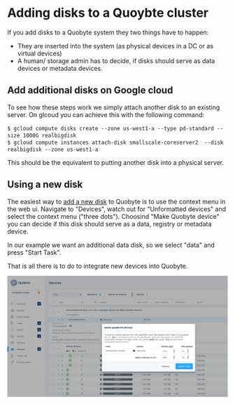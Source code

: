 # Adding disks to a Quoybte cluster

If you add disks to a Quobyte system they two things have to happen:

* They are inserted into the system (as physical devices in a DC or as virtual devices)
* A human/ storage admin has to decide, if disks should serve as data devices or metadata devices.

## Add additional disks on Google cloud

To see how these steps work we simply attach another disk to an existing server. On glcoud you can achieve this 
with the following command:

```
$ gcloud compute disks create --zone us-west1-a --type pd-standard --size 1000G realbigdisk
$ gcloud compute instances attach-disk smallscale-coreserver2  --disk realbigdisk --zone us-west1-a  
```

This should be the equivalent to putting another disk into a physical server.

## Using a new disk

The easiest way to [add a new disk](https://support.quobyte.com/docs/16/latest/installation_devices.html) to Quobyte is to use 
the context menu in the web ui. Navigate to "Devices", watch out for "Unformatted devices" and select the context menu ("three dots"). Choosind "Make Quobyte device" 
 you can decide if this disk should serve as a data, registry or metadata device.

In our example we want an additional data disk, so we select "data" and press "Start Task".

That is all there is to do to integrate new devices into Quobyte.

![Screenshot](adding_disks.png)

